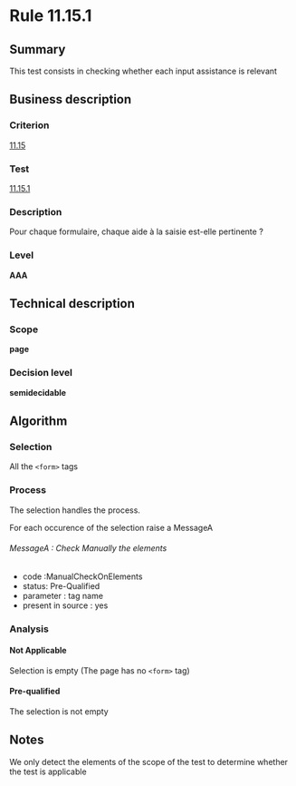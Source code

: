 # Rule 11.15.1
## Summary

This test consists in checking whether each input assistance is relevant

## Business description

### Criterion

[11.15](http://references.modernisation.gouv.fr/referentiel-technique-0#crit-11-15)

### Test

[11.15.1](http://references.modernisation.gouv.fr/referentiel-technique-0#test-11-15-1)

### Description

Pour chaque formulaire, chaque aide &agrave; la saisie est-elle pertinente ?

### Level

**AAA**

## Technical description

### Scope

**page**

### Decision level

**semidecidable**

## Algorithm

### Selection

All the `<form>` tags

### Process

The selection handles the process.

For each occurence of the selection raise a MessageA

###### MessageA : Check Manually the elements

-   code :ManualCheckOnElements
-   status: Pre-Qualified
-   parameter : tag name
-   present in source : yes

### Analysis

#### Not Applicable

Selection is empty (The page has no `<form>` tag)

#### Pre-qualified

The selection is not empty

## Notes

We only detect the elements of the scope of the test to determine
whether the test is applicable


